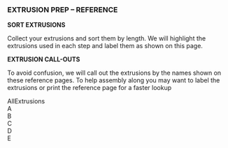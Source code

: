 ### EXTRUSION PREP – REFERENCE


<div class="content-wrapper">
<div class="image-container text-container">
<strong class="image-text title">SORT EXTRUSIONS</strong>
<p class="image-text">
Collect your extrusions and sort them by length. We will highlight the
extrusions used in each step and label them as shown on this page.
</p>
</div>
<div class="image-container text-container">
<strong class="image-text title">EXTRUSION CALL-OUTS</strong>
<p class="image-text">
To avoid confusion, we will call out the extrusions by the names shown on 
these reference pages.
To help assembly along you may want to label the extrusions or print the reference page for a faster lookup
</p>
</div>
</div>
<div class="content-wrapper container fullPage">
<div class="image-container fullPage">
<object type="image/svg+xml" data="images\Vectors\Extrusions\micron_manual_extrusions\micron_manual_extrusions_main.svg" class="assemble_img">
AllExtrusions
</object>
<div class="text-bubble bubble-green"  style="top: -1%; left: 15.65%; width:15%">A</div>
<div class="text-bubble bubble-green"  style="top: 18.5%; left: 50.1%; width:45%">B</div>
<div class="text-bubble bubble-green"  style="top: 23%; left: 79.5%; width:6%">C</div>
<div class="text-bubble bubble-green"  style="top: 27.5%; left: 86.9%; width:1%">D</div>
<div class="text-bubble bubble-green"  style="top: 46.3%;left: 91.85%;width:1%">E</div>
</div>
</div>
